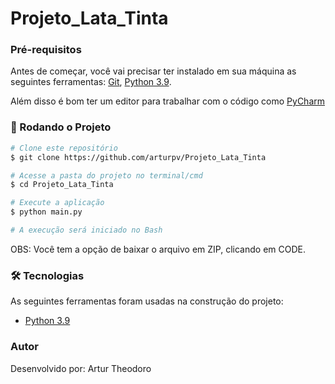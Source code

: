 # Projeto_Lata_Tinta

### Pré-requisitos

Antes de começar, você vai precisar ter instalado em sua máquina as seguintes ferramentas:
[Git](https://git-scm.com), [Python 3.9](https://www.python.org/). 

Além disso é bom ter um editor para trabalhar com o código como [PyCharm](https://www.jetbrains.com/pt-br/pycharm/)

### 🎲 Rodando o Projeto

```bash
# Clone este repositório
$ git clone https://github.com/arturpv/Projeto_Lata_Tinta

# Acesse a pasta do projeto no terminal/cmd
$ cd Projeto_Lata_Tinta

# Execute a aplicação
$ python main.py

# A execução será iniciado no Bash
```
OBS: Você tem a opção de baixar o arquivo em ZIP, clicando em CODE.

### 🛠 Tecnologias

As seguintes ferramentas foram usadas na construção do projeto:

- [Python 3.9](https://www.python.org/)

### Autor

Desenvolvido por: Artur Theodoro
